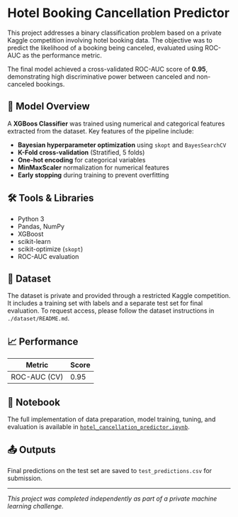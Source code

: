 # Hotel Booking Cancellation Predictor

This project addresses a binary classification problem based on a private Kaggle competition involving hotel booking data. The objective was to predict the likelihood of a booking being canceled, evaluated using ROC-AUC as the performance metric.

The final model achieved a cross-validated ROC-AUC score of **0.95**, demonstrating high discriminative power between canceled and non-canceled bookings.

## 🧠 Model Overview

A **XGBoos Classifier** was trained using numerical and categorical features extracted from the dataset. Key features of the pipeline include:

- **Bayesian hyperparameter optimization** using `skopt` and `BayesSearchCV`
- **K-Fold cross-validation** (Stratified, 5 folds)
- **One-hot encoding** for categorical variables
- **MinMaxScaler** normalization for numerical features
- **Early stopping** during training to prevent overfitting

## 🛠️ Tools & Libraries

- Python 3
- Pandas, NumPy
- XGBoost
- scikit-learn
- scikit-optimize (`skopt`)
- ROC-AUC evaluation

## 📂 Dataset

The dataset is private and provided through a restricted Kaggle competition. It includes a training set with labels and a separate test set for final evaluation. To request access, please follow the dataset instructions in `./dataset/README.md`.

## 📈 Performance

| Metric       | Score  |
|--------------|--------|
| ROC-AUC (CV) | 0.95   |

## 📑 Notebook

The full implementation of data preparation, model training, tuning, and evaluation is available in [`hotel_cancellation_predictor.ipynb`](hotel_cancellation_predictor.ipynb).

## 📤 Outputs

Final predictions on the test set are saved to `test_predictions.csv` for submission.

---

*This project was completed independently as part of a private machine learning challenge.*
